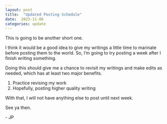 ```yaml
---
layout: post
title:  "Updated Posting Schedule"
date:  2023-11-06 
categories: update
---
```

This is going to be another short one. 

I think it would be a good idea to give my writings a little time to marinate before posting them to the world. So, I’m going to try posting a week after I finish writing something.

Doing this should give me a chance to revisit my writings and make edits as needed, which has at least two major benefits.

1. Practice revising my work
2. Hopefully, posting higher quality writing

With that, I will not have anything else to post until next week.

See ya then.

<p>- JP</p>
